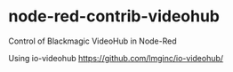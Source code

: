 # node-red-contrib-videohub

Control of Blackmagic VideoHub in Node-Red

Using io-videohub https://github.com/lmginc/io-videohub/